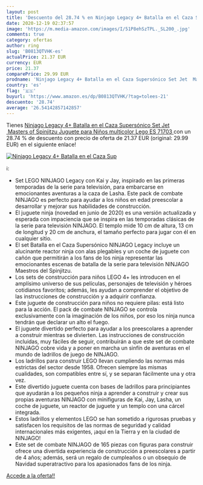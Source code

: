```yaml
---
layout: post
title: 'Descuento del 28.74 % en Ninjago Legacy 4+ Batalla en el Caza Sup'
date: 2020-12-19 02:37:57
image: 'https://m.media-amazon.com/images/I/51P8ehSzTPL._SL200_.jpg'
comments: true
category: ofertas
author: ring
slug: 'B0813QTVHK-es'
actualPrice: 21.37 EUR
currency: EUR
price: 21.37
comparePrice: 29.99 EUR
prodname: 'Ninjago Legacy 4+ Batalla en el Caza Supersónico Set Jet  Masters of Spinjitzu Juguete para Niños  multicolor  Lego ES 71703 '
country: 'es'
flag: '🇪🇸'
buyurl: 'https://www.amazon.es/dp/B0813QTVHK/?tag=tolees-21'
descuento: '28.74'
average: '26.54142857142857'
---
```


Tienes [Ninjago Legacy 4+ Batalla en el Caza Supersónico Set Jet  Masters of Spinjitzu Juguete para Niños  multicolor  Lego ES 71703 ](https://www.amazon.es/dp/B0813QTVHK/?tag=tolees-21) con un 28.74 % de descuento con precio de oferta de 21.37 EUR (original: 29.99 EUR) en el siguiente enlace!

[![Ninjago Legacy 4+ Batalla en el Caza Sup](https://m.media-amazon.com/images/I/51P8ehSzTPL._SL200_.jpg)](https://www.amazon.es/dp/B0813QTVHK/?tag=tolees-21)

ℹ️:

- Set LEGO NINJAGO Legacy con Kai y Jay, inspirado en las primeras temporadas de la serie para televisión, para embarcarse en emocionantes aventuras a la caza de Lasha. Este pack de combate NINJAGO es perfecto para ayudar a los niños en edad preescolar a desarrollar y mejorar sus habilidades de construcción.
- El juguete ninja (novedad en junio de 2020) es una versión actualizada y esperada con impaciencia que se inspira en las temporadas clásicas de la serie para televisión NINJAGO. El templo mide 10 cm de altura, 13 cm de longitud y 20 cm de anchura, el tamaño perfecto para jugar con él en cualquier sitio.
- El set Batalla en el Caza Supersónico NINJAGO Legacy incluye un alucinante reactor ninja con alas plegables y un coche de juguete con cañón que permitirán a los fans de los ninja representar las emocionantes escenas de batalla de la serie para televisión NINJAGO Maestros del Spinjitzu.
- Los sets de construcción para niños LEGO 4+ les introducen en el amplísimo universo de sus películas, personajes de televisión y héroes cotidianos favoritos; además, les ayudan a comprender el objetivo de las instrucciones de construcción y a adquirir confianza.
- Este juguete de construcción para niños no requiere pilas: está listo para la acción. El pack de combate NINJAGO se controla exclusivamente con la imaginación de los niños, por eso los ninja nunca tendrán que declarar un alto el fuego.
- El juguete divertido perfecto para ayudar a los preescolares a aprender a construir mientras se divierten. Las instrucciones de construcción incluidas, muy fáciles de seguir, contribuirán a que este set de combate NINJAGO cobre vida y a poner en marcha un sinfín de aventuras en el mundo de ladrillos de juego de NINJAGO.
- Los ladrillos para construir LEGO llevan cumpliendo las normas más estrictas del sector desde 1958. Ofrecen siempre las mismas cualidades, son compatibles entre sí, y se separan fácilmente una y otra vez.
- Este divertido juguete cuenta con bases de ladrillos para principiantes que ayudarán a los pequeños ninja a aprender a construir y crear sus propias aventuras NINJAGO con minifiguras de Kai, Jay, Lasha, un coche de juguete, un reactor de juguete y un templo con una cárcel integrada.
- Estos ladrillos y elementos LEGO se han sometido a rigurosas pruebas y satisfacen los requisitos de las normas de seguridad y calidad internacionales más exigentes, ¡aquí en la Tierra y en la ciudad de NINJAGO!
- Este set de combate NINJAGO de 165 piezas con figuras para construir ofrece una divertida experiencia de construcción a preescolares a partir de 4 años; además, será un regalo de cumpleaños o un obsequio de Navidad superatractivo para los apasionados fans de los ninja.

[Accede a la oferta!!](https://www.amazon.es/dp/B0813QTVHK/?tag=tolees-21)

